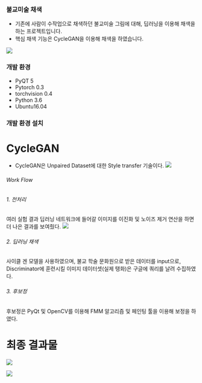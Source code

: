 
### 불교미술 채색

- 기존에 사람이 수작업으로 채색하던 불교미술 그림에 대해, 딥러닝을 이용해 채색을 하는 프로젝트입니다.
- 핵심 채색 기능은 CycleGAN을 이용해 채색을 하였습니다.

![](https://github.com/gimikk/Colorization_for_BuddistArt/blob/master/images/%EC%B1%84%EC%83%891.PNG)

### 개발 환경
- PyQT 5
- Pytorch 0.3
- torchvision 0.4
- Python 3.6
- Ubuntu16.04

### 개발 환경 설치


# CycleGAN
- CycleGAN은 Unpaired Dataset에 대한 Style transfer 기술이다. 
![](https://github.com/gimikk/Colorization_for_BuddistArt/blob/master/images/CycleGAN.PNG)
###### Work Flow
###### 1.  전처리
여러 실험 결과 딥러닝 네트워크에 들어갈 이미지를 이진화 및 노이즈 제거 연산을 하면 더 나은 결과를 보여줬다.
![](https://github.com/gimikk/Colorization_for_BuddistArt/blob/master/images/%EC%B1%84%EC%83%892.PNG)
###### 2. 딥러닝 채색
사이클 겐 모델을 사용하였으며,  불교 학술 문화원으로 받은 데이터를 input으로, Discriminator에 훈련시킬 이미지 데이터셋(실제 탱화)은 구글에 쿼리를 날려 수집하였다.
###### 3.  후보정
후보정은 PyQt 및 OpenCV를 이용해 FMM 알고리즘 및 페인팅 툴을 이용해 보정을 하였다.

# 최종 결과물

![](https://github.com/gimikk/Colorization_for_BuddistArt/blob/master/images/final_res.PNG)

![](https://github.com/gimikk/Colorization_for_BuddistArt/blob/master/images/final_res2.PNG)

